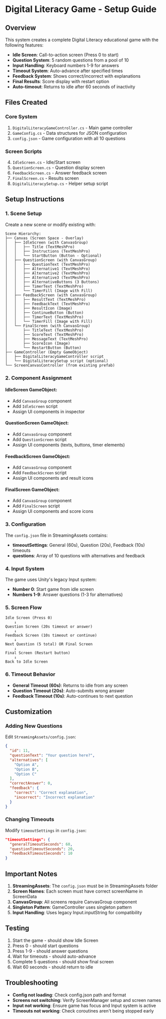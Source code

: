 # Digital Literacy Game - Setup Guide

## Overview

This system creates a complete Digital Literacy educational game with the following features:

- **Idle Screen**: Call-to-action screen (Press 0 to start)
- **Question System**: 5 random questions from a pool of 10
- **Input Handling**: Keyboard numbers 1-9 for answers
- **Timeout System**: Auto-advance after specified times
- **Feedback System**: Shows correct/incorrect with explanations
- **Final Results**: Score display with restart option
- **Auto-timeout**: Returns to idle after 60 seconds of inactivity

## Files Created

### Core System
1. `DigitalLiteracyGameController.cs` - Main game controller
2. `GameConfig.cs` - Data structures for JSON configuration
3. `config.json` - Game configuration with all 10 questions

### Screen Scripts
4. `IdleScreen.cs` - Idle/Start screen
5. `QuestionScreen.cs` - Question display screen
6. `FeedbackScreen.cs` - Answer feedback screen
7. `FinalScreen.cs` - Results screen
8. `DigitalLiteracySetup.cs` - Helper setup script

## Setup Instructions

### 1. Scene Setup
Create a new scene or modify existing with:

```
Scene Hierarchy:
├── Canvas (Screen Space - Overlay)
│   ├── IdleScreen (with CanvasGroup)
│   │   ├── Title (TextMeshPro)
│   │   ├── Instructions (TextMeshPro)
│   │   └── StartButton (Button - Optional)
│   ├── QuestionScreen (with CanvasGroup)
│   │   ├── QuestionText (TextMeshPro)
│   │   ├── Alternative1 (TextMeshPro)
│   │   ├── Alternative2 (TextMeshPro)
│   │   ├── Alternative3 (TextMeshPro)
│   │   ├── AlternativeButtons (3 Buttons)
│   │   ├── TimerText (TextMeshPro)
│   │   └── TimerFill (Image with Fill)
│   ├── FeedbackScreen (with CanvasGroup)
│   │   ├── ResultText (TextMeshPro)
│   │   ├── FeedbackText (TextMeshPro)
│   │   ├── ResultIcon (Image)
│   │   ├── ContinueButton (Button)
│   │   ├── TimerText (TextMeshPro)
│   │   └── TimerFill (Image with Fill)
│   └── FinalScreen (with CanvasGroup)
│       ├── TitleText (TextMeshPro)
│       ├── ScoreText (TextMeshPro)
│       ├── MessageText (TextMeshPro)
│       ├── ScoreIcon (Image)
│       └── RestartButton (Button)
├── GameController (Empty GameObject)
│   ├── DigitalLiteracyGameController script
│   └── DigitalLiteracySetup script (optional)
└── ScreenCanvasController (from existing prefab)
```

### 2. Component Assignment

#### IdleScreen GameObject:
- Add `CanvasGroup` component
- Add `IdleScreen` script
- Assign UI components in inspector

#### QuestionScreen GameObject:
- Add `CanvasGroup` component
- Add `QuestionScreen` script
- Assign UI components (texts, buttons, timer elements)

#### FeedbackScreen GameObject:
- Add `CanvasGroup` component
- Add `FeedbackScreen` script
- Assign UI components and result icons

#### FinalScreen GameObject:
- Add `CanvasGroup` component
- Add `FinalScreen` script
- Assign UI components and score icons

### 3. Configuration

The `config.json` file in StreamingAssets contains:
- **timeoutSettings**: General (60s), Question (20s), Feedback (10s) timeouts
- **questions**: Array of 10 questions with alternatives and feedback

### 4. Input System

The game uses Unity's legacy Input system:
- **Number 0**: Start game from idle screen
- **Numbers 1-9**: Answer questions (1-3 for alternatives)

### 5. Screen Flow

```
Idle Screen (Press 0) 
    ↓
Question Screen (20s timeout or answer)
    ↓
Feedback Screen (10s timeout or continue)
    ↓
Next Question (5 total) OR Final Screen
    ↓
Final Screen (Restart button)
    ↓
Back to Idle Screen
```

### 6. Timeout Behavior

- **General Timeout (60s)**: Returns to idle from any screen
- **Question Timeout (20s)**: Auto-submits wrong answer
- **Feedback Timeout (10s)**: Auto-continues to next question

## Customization

### Adding New Questions
Edit `StreamingAssets/config.json`:

```json
{
  "id": 11,
  "questionText": "Your question here?",
  "alternatives": [
    "Option A",
    "Option B", 
    "Option C"
  ],
  "correctAnswer": 0,
  "feedback": {
    "correct": "Correct explanation",
    "incorrect": "Incorrect explanation"
  }
}
```

### Changing Timeouts
Modify `timeoutSettings` in `config.json`:

```json
"timeoutSettings": {
  "generalTimeoutSeconds": 60,
  "questionTimeoutSeconds": 20,
  "feedbackTimeoutSeconds": 10
}
```

## Important Notes

1. **StreamingAssets**: The `config.json` must be in StreamingAssets folder
2. **Screen Names**: Each screen must have correct screenName in ScreenData
3. **CanvasGroup**: All screens require CanvasGroup component
4. **Singleton Pattern**: GameController uses singleton pattern
5. **Input Handling**: Uses legacy Input.inputString for compatibility

## Testing

1. Start the game - should show Idle Screen
2. Press 0 - should start questions
3. Press 1-9 - should answer questions
4. Wait for timeouts - should auto-advance
5. Complete 5 questions - should show final screen
6. Wait 60 seconds - should return to idle

## Troubleshooting

- **Config not loading**: Check config.json path and format
- **Screens not switching**: Verify ScreenManager setup and screen names
- **Input not working**: Ensure game has focus and Input system is active
- **Timeouts not working**: Check coroutines aren't being stopped early